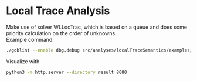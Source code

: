 # Local Trace Analysis
Make use of solver WLLocTrac, which is based on a queue and does some priority calculation on the order of unknowns.\
Example command:
```bash
./goblint --enable dbg.debug src/analyses/localTraceSemantics/examples/example1.c  --set "ana.activated[+]" localTraces --set solver "WLLocTrac" --set warn_at "early" --set verify false --html >tmp.txt 
```
Visualize with
```bash
python3 -m http.server --directory result 8080
```